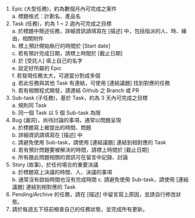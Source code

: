1. Epic (大型任務)，約為數個月內可完成之案件  
   a. 標題格式：計劃名、產品名  
2. Task (任務)，約為 1 ~ 2 週內可完成之目標  
   a. 於標題中簡述任務，詳細資訊請填寫在 [描述] 中，包括指派的人、時、緣由，相關附件  
   b. 標上預計開始執行的時間於 [Start date]  
   c. 若有預計完成日期，請標上時間於 [截止日期]  
   d. 於 [受託人] 填上自己的名字  
   e. 設定好所屬的 Epic  
   f. 若發現任務太大，可適當分割成多個  
   g. 若此任務與其他 Task 有連結，可使用 [連結議題] 找到對應的任務  
   h. 若有相關程式開發，請連結 Github 之 Branch 或 PR  
3. Sub-task (子任務)，基於 Task，約為 3 天內可完成之目標  
   a. 規則同 Task  
   b. 同一個 Task 以 5 個 Sub-task 為限  
4. Bug (漏洞)，尚待討論的事項，通常以問題呈現  
   a. 於標題寫上被提出的時間、問題  
   b. 詳細資訊請填寫在 [描述] 中  
   c. 請避免使用 Sub-task，請使用 [連結議題] 連結到相對應的 Task  
   d. 若有預計問題要被解決的時間，請標上時間於 [截止日期]  
   e. 所有跟此問題相關的資訊可在留言中記錄、討論  
6. Story (故事)，於任何場合的重要決議  
   a. 於標題寫上決議的時間、人、決議的事項  
   b. 通常沒有啟始時間也沒有完成時間
   c. 請避免使用 Sub-task，請使用 [連結議題] 連結到相對應的 Task  
8. Pending/Archive 的任務，請在 [描述] 中留言寫上原因，並請自行修改狀態。  
9. 請於每週五下班前檢查自己的任務狀態，並完成所有更新。  
